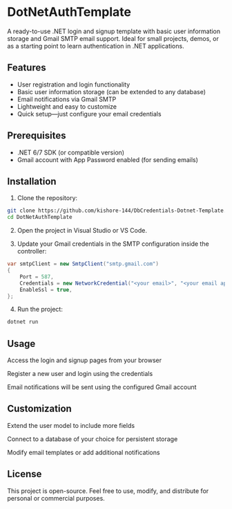 # DotNetAuthTemplate

A ready-to-use .NET login and signup template with basic user information storage and Gmail SMTP email support. Ideal for small projects, demos, or as a starting point to learn authentication in .NET applications.

## Features

- User registration and login functionality
- Basic user information storage (can be extended to any database)
- Email notifications via Gmail SMTP
- Lightweight and easy to customize
- Quick setup—just configure your email credentials

## Prerequisites

- .NET 6/7 SDK (or compatible version)
- Gmail account with App Password enabled (for sending emails)

## Installation

1. Clone the repository:

```bash
git clone https://github.com/kishore-144/DbCredentials-Dotnet-Template.git
cd DotNetAuthTemplate
```


2. Open the project in Visual Studio or VS Code.

3. Update your Gmail credentials in the SMTP configuration inside the controller:

```csharp
var smtpClient = new SmtpClient("smtp.gmail.com")
{
    Port = 587,
    Credentials = new NetworkCredential("<your email>", "<your email app password>"),
    EnableSsl = true,
};
```

4. Run the project:

```bash
dotnet run
```

## Usage

  Access the login and signup pages from your browser
  
  Register a new user and login using the credentials
  
  Email notifications will be sent using the configured Gmail account

## Customization

  Extend the user model to include more fields
  
  Connect to a database of your choice for persistent storage
  
  Modify email templates or add additional notifications

## License

This project is open-source. Feel free to use, modify, and distribute for personal or commercial purposes.
